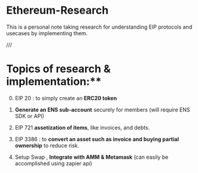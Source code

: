 # Ethereum-Research
This is a personal note taking research for understanding EIP protocols and usecases by implementing them.

///

# Topics of research & implementation:**


 0. EIP 20 : to simply create an **ERC20 token** 

 1. **Generate an ENS sub-account** securely for members  (will require ENS SDK or API)

 2. EIP 721 **assetization of items**, like invoices, and debts.

 3. EIP 3386 : to **convert an asset such as invoice and buying partial ownership** to reduce risk.

 4. Setup Swap , **Integrate with AMM & Metamask**   (can easily be accomplished using zapier api)





